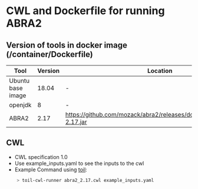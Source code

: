 # CWL and Dockerfile for running ABRA2

## Version of tools in docker image (/container/Dockerfile)

| Tool	| Version	| Location	|
|---	|---	|---	|
| Ubuntu base image  	| 18.04  	|   -	|
| openjdk  	| 8  	|  -	|
| ABRA2  	| 2.17	|  https://github.com/mozack/abra2/releases/download/v2.19/abra2-2.17.jar	|

## CWL

- CWL specification 1.0
- Use example_inputs.yaml to see the inputs to the cwl
- Example Command using [toil](https://toil.readthedocs.io):

```bash
    > toil-cwl-runner abra2_2.17.cwl example_inputs.yaml
```
  
